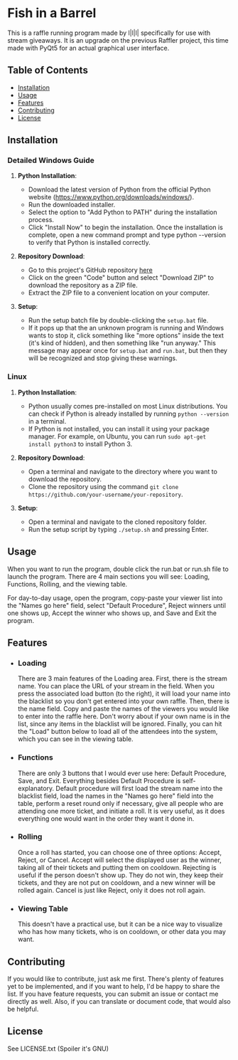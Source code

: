 # Fish in a Barrel
This is a raffle running program made by l|l|l| specifically for use with stream giveaways. It is an upgrade on the previous Raffler project, this time made with PyQt5 for an actual graphical user interface.

## Table of Contents
- [Installation](#installation)
- [Usage](#usage)
- [Features](#license)
- [Contributing](#contributing)
- [License](#license)
## Installation

### Detailed Windows Guide
1. **Python Installation**:
   - Download the latest version of Python from the official Python website (https://www.python.org/downloads/windows/).
   - Run the downloaded installer.
   - Select the option to "Add Python to PATH" during the installation process.
   - Click "Install Now" to begin the installation.
Once the installation is complete, open a new command prompt and type python --version to verify that Python is installed correctly.

2. **Repository Download**:
   - Go to this project's GitHub repository [here](https://github.com/lIlIlI11111111/Fish-in-a-Barrel)
   - Click on the green "Code" button and select "Download ZIP" to download the repository as a ZIP file.
   - Extract the ZIP file to a convenient location on your computer.

3. **Setup**:
   - Run the setup batch file by double-clicking the `setup.bat` file.
   - If it pops up that the an unknown program is running and Windows wants to stop it, click something like "more options" inside the text (it's kind of hidden), and then something like "run anyway." This message may appear once for `setup.bat` and `run.bat`, but then they will be recognized and stop giving these warnings.

### Linux

1. **Python Installation**:
   - Python usually comes pre-installed on most Linux distributions. You can check if Python is already installed by running `python --version` in a terminal.
   - If Python is not installed, you can install it using your package manager. For example, on Ubuntu, you can run `sudo apt-get install python3` to install Python 3.

2. **Repository Download**:
   - Open a terminal and navigate to the directory where you want to download the repository.
   - Clone the repository using the command `git clone https://github.com/your-username/your-repository`.

3. **Setup**:
   - Open a terminal and navigate to the cloned repository folder.
   - Run the setup script by typing `./setup.sh` and pressing Enter.



## Usage
When you want to run the program, double click the run.bat or run.sh file to launch the program. There are 4 main sections you will see: Loading, Functions, Rolling, and the viewing table.

For day-to-day usage, open the program, copy-paste your viewer list into the "Names go here" field, select "Default Procedure", Reject winners until one shows up, Accept the winner who shows up, and Save and Exit the program.


## Features

- ### Loading
	There are 3 main features of the Loading area. 
   First, there is the stream name. You can place the URL of your stream in the field. When you press the associated load button (to the right), it will load your name into the blacklist so you don't get entered into your own raffle.
   Then, there is the name field. Copy and paste the names of the viewers you would like to enter into the raffle here. Don't worry about if your own name is in the list, since any items in the blacklist will be ignored. Finally, you can hit the "Load" button below to load all of the attendees into the system, which you can see in the viewing table.

- ### Functions
	There are only 3 buttons that I would ever use here: Default Procedure, Save, and Exit. Everything besides Default Procedure is self-explanatory. Default procedure will first load the stream name into the blacklist field, load the names in the "Names go here" field into the table, perform a reset round only if necessary, give all people who are attending one more ticket, and initiate a roll. It is very useful, as it does everything one would want in the order they want it done in.

- ### Rolling
	Once a roll has started, you can choose one of three options: Accept, Reject, or Cancel. Accept will select the displayed user as the winner, taking all of their tickets and putting them on cooldown. Rejecting is useful if the person doesn't show up. They do not win, they keep their tickets, and they are not put on cooldown, and a new winner will be rolled again. Cancel is just like Reject, only it does not roll again.

- ### Viewing Table
	This doesn't have a practical use, but it can be a nice way to visualize who has how many tickets, who is on cooldown, or other data you may want.

## Contributing
If you would like to contribute, just ask me first. There's plenty of features yet to be implemented, and if you want to help, I'd be happy to share the list. If you have feature requests, you can submit an issue or contact me directly as well. Also, if you can translate or document code, that would also be helpful.

## License
See LICENSE.txt (Spoiler it's GNU)
